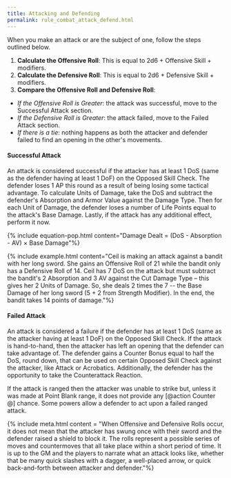 ```yaml
---
title: Attacking and Defending
permalink: rule_combat_attack_defend.html
---
```


When you make an attack or are the subject of one, follow the steps outlined below.
1. **Calculate the Offensive Roll**: This is equal to 2d6 + Offensive Skill + modifiers.
2. **Calculate the Defensive Roll**: This is equal to 2d6 + Defensive Skill + modifiers.
3. **Compare the Offensive Roll and Defensive Roll**: 
 - _If the Offensive Roll is Greater_: the attack was successful, move to the Successful Attack section.
 - _If the Defensive Roll is Greater_: the attack failed, move to the Failed Attack section.
 - _If there is a tie_: nothing happens as both the attacker and defender failed to find an opening in the other's movements.

#### Successful Attack
An attack is considered successful if the attacker has at least 1 DoS (same as the defender having at least 1 DoF) on the Opposed Skill Check. The defender loses 1 AP this round as a result of being losing some tactical advantage. To calculate Units of Damage, take the DoS and subtract the defender's Absorption and Armor Value against the Damage Type. Then for each Unit of Damage, the defender loses a number of Life Points equal to the attack's Base Damage. Lastly, if the attack has any additional effect, perform it now.

{% include equation-pop.html content="Damage Dealt = (DoS - Absorption - AV) × Base Damage"%}

{% include example.html content="Ceil is making an attack against a bandit with her long sword. She gains an Offensive Roll of 21 while the bandit only has a Defensive Roll of 14. Ceil has 7 DoS on the attack but must subtract the bandit's 2 Absorption and 3 AV against the Cut Damage Type – this gives her 2 Units of Damage. So, she deals 2 times the 7 -- the Base Damage of her long sword (5 + 2 from Strength Modifier). In the end, the bandit takes 14 points of damage."%}

#### Failed Attack
An attack is considered a failure if the defender has at least 1 DoS (same as the attacker having at least 1 DoF) on the Opposed Skill Check. If the attack is hand-to-hand, then the attacker has left an opening that the defender can take advantage of. The defender gains a Counter Bonus equal to half the DoS, round down, that can be used on certain Opposed Skill Check against the attacker, like Attack or Acrobatics. Additionally, the defender has the opportunity to take the Counterattack Reaction. 

If the attack is ranged then the attacker was unable to strike but, unless it was made at Point Blank range, it does not provide any [@action Counter @] chance. Some powers allow a defender to act upon a failed ranged attack.

{% include meta.html content = "When Offensive and Defensive Rolls occur, it does not mean that the attacker has swung once with their sword and the defender raised a shield to block it. The rolls represent a possible series of moves and countermoves that all take place within a short period of time. It is up to the GM and the players to narrate what an attack looks like, whether that be many quick slashes with a dagger, a well-placed arrow, or quick back-and-forth between attacker and defender."%}